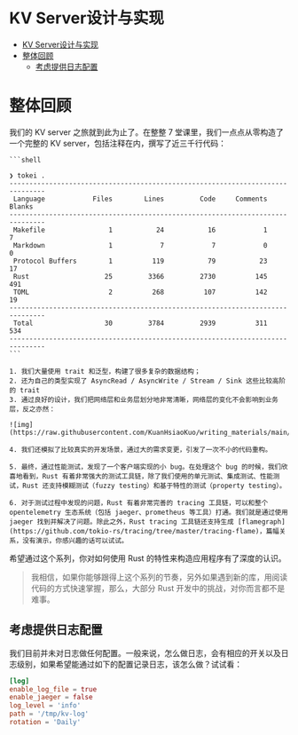 # KV Server设计与实现

<!--ts-->
* [KV Server设计与实现](#kv-server设计与实现)
* [整体回顾](#整体回顾)
   * [考虑提供日志配置](#考虑提供日志配置)

<!-- Created by https://github.com/ekalinin/github-markdown-toc -->
<!-- Added by: runner, at: Fri Mar 31 10:32:46 UTC 2023 -->

<!--te-->

# 整体回顾

我们的 KV server 之旅就到此为止了。在整整 7 堂课里，我们一点点从零构造了一个完整的 KV server，包括注释在内，撰写了近三千行代码：

~~~admonish note title="使用tokei检查代码行数 " collapsible=true
```shell

❯ tokei .
-------------------------------------------------------------------------------
 Language            Files        Lines         Code     Comments       Blanks
-------------------------------------------------------------------------------
 Makefile                1           24           16            1            7
 Markdown                1            7            7            0            0
 Protocol Buffers        1          119           79           23           17
 Rust                   25         3366         2730          145          491
 TOML                    2          268          107          142           19
-------------------------------------------------------------------------------
 Total                  30         3784         2939          311          534
-------------------------------------------------------------------------------
```
~~~

~~~admonish info title=" 在这个系列里: " collapsible=true
1. 我们大量使用 trait 和泛型，构建了很多复杂的数据结构；
2. 还为自己的类型实现了 AsyncRead / AsyncWrite / Stream / Sink 这些比较高阶的 trait
3. 通过良好的设计，我们把网络层和业务层划分地非常清晰，网络层的变化不会影响到业务层，反之亦然：

![img](https://raw.githubusercontent.com/KuanHsiaoKuo/writing_materials/main/imgs/53f5e5cf68b4300c3231885b10c784f3.jpeg)

4. 我们还模拟了比较真实的开发场景，通过大的需求变更，引发了一次不小的代码重构。

5. 最终，通过性能测试，发现了一个客户端实现的小 bug。在处理这个 bug 的时候，我们欣喜地看到，Rust 有着非常强大的测试工具链，除了我们使用的单元测试、集成测试、性能测试，Rust 还支持模糊测试（fuzzy testing）和基于特性的测试（property testing）。

6. 对于测试过程中发现的问题，Rust 有着非常完善的 tracing 工具链，可以和整个 opentelemetry 生态系统（包括 jaeger、prometheus 等工具）打通。我们就是通过使用 jaeger 找到并解决了问题。除此之外，Rust tracing 工具链还支持生成 [flamegraph](https://github.com/tokio-rs/tracing/tree/master/tracing-flame)，篇幅关系，没有演示，你感兴趣的话可以试试。
~~~

希望通过这个系列，你对如何使用 Rust 的特性来构造应用程序有了深度的认识。

> 我相信，如果你能够跟得上这个系列的节奏，另外如果遇到新的库，用阅读代码的方式快速掌握，那么，大部分 Rust 开发中的挑战，对你而言都不是难事。

## 考虑提供日志配置

我们目前并未对日志做任何配置。一般来说，怎么做日志，会有相应的开关以及日志级别，如果希望能通过如下的配置记录日志，该怎么做？试试看：

```toml
[log]
enable_log_file = true
enable_jaeger = false
log_level = 'info'
path = '/tmp/kv-log'
rotation = 'Daily'
```